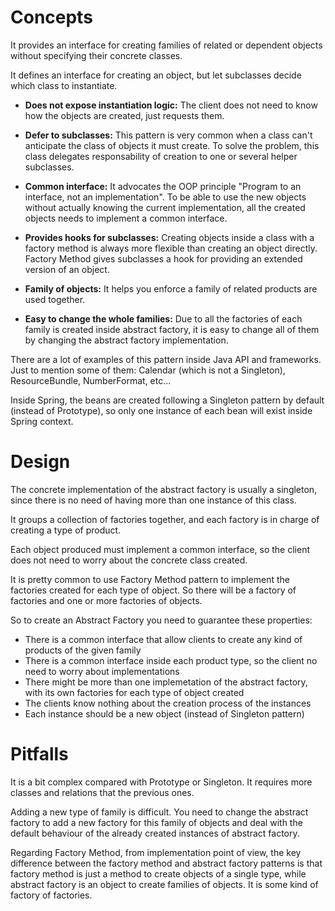 # Concepts

It provides an interface for creating families of related or dependent objects without specifying their concrete classes. 

It defines an interface for creating an object, but let subclasses decide which class to instantiate. 

* **Does not expose instantiation logic:** The client does not need to know how the objects are created, just requests them.

* **Defer to subclasses:** This pattern is very common when a class can't anticipate the class of objects it must create. To solve the problem, this class delegates responsability of creation to one or several helper subclasses.

* **Common interface:** It advocates the OOP principle "Program to an interface, not an implementation". To be able to use the new objects without actually knowing the current implementation, all the created objects needs to implement a common interface.

* **Provides hooks for subclasses:** Creating objects inside a class with a factory method is always more flexible than creating an object directly. Factory Method gives subclasses a hook for providing an extended version of an object.

* **Family of objects:** It helps you enforce a family of related products are used together.

* **Easy to change the whole families:** Due to all the factories of each family is created inside abstract factory, it is easy to change all of them by changing the abstract factory implementation. 


There are a lot of examples of this pattern inside Java API and frameworks. Just to mention some of them: Calendar (which is not a Singleton), ResourceBundle, NumberFormat, etc...

Inside Spring, the beans are created following a Singleton pattern by default (instead of Prototype), so only one instance of each bean will exist inside Spring context.

# Design

The concrete implementation of the abstract factory is usually a singleton, since there is no need of having more than one instance of this class.

It groups a collection of factories together, and each factory is in charge of creating a type of product.

Each object produced must implement a common interface, so the client does not need to worry about the concrete class created.

It is pretty common to use Factory Method pattern to implement the factories created for each type of object. So there will be a factory of factories and one or more factories of objects.

So to create an Abstract Factory you need to guarantee these properties:
* There is a common interface that allow clients to create any kind of products of the given family
* There is a common interface inside each product type, so the client no need to worry about implementations
* There might be more than one implemetation of the abstract factory, with its own factories for each type of object created
* The clients know nothing about the creation process of the instances
* Each instance should be a new object (instead of Singleton pattern)

# Pitfalls

It is a bit complex compared with Prototype or Singleton. It requires more classes and relations that the previous ones.

Adding a new type of family is difficult. You need to change the abstract factory to add a new factory for this family of objects and deal with the default behaviour of the already created instances of abstract factory.

Regarding Factory Method, from implementation point of view, the key difference between the factory method and abstract factory patterns is that factory method is just a method to create objects of a single type, while abstract factory is an object to create families of objects. It is some kind of factory of factories.
